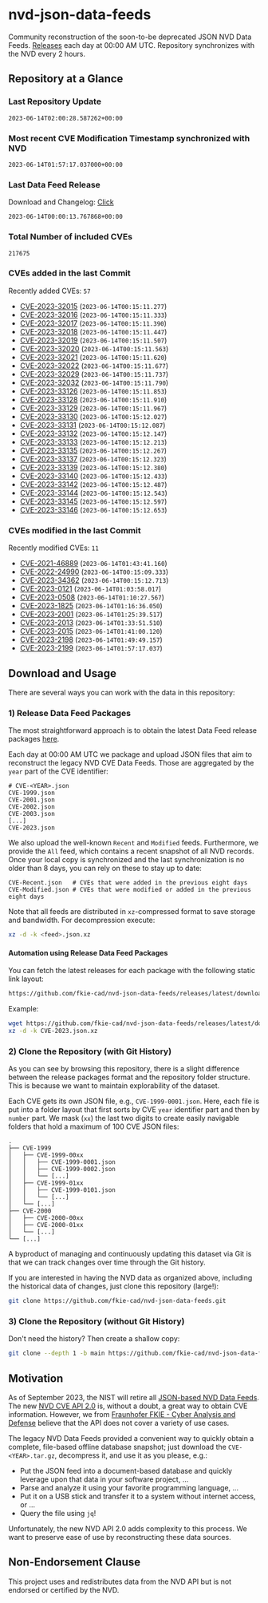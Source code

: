 # nvd-json-data-feeds

Community reconstruction of the soon-to-be deprecated JSON NVD Data Feeds. 
[Releases](https://github.com/fkie-cad/nvd-json-data-feeds/releases/latest) each day at 00:00 AM UTC.
Repository synchronizes with the NVD every 2 hours.

## Repository at a Glance

### Last Repository Update

```plain
2023-06-14T02:00:28.587262+00:00
```

### Most recent CVE Modification Timestamp synchronized with NVD

```plain
2023-06-14T01:57:17.037000+00:00
```

### Last Data Feed Release

Download and Changelog: [Click](https://github.com/fkie-cad/nvd-json-data-feeds/releases/latest)

```plain
2023-06-14T00:00:13.767868+00:00
```

### Total Number of included CVEs

```plain
217675
```

### CVEs added in the last Commit

Recently added CVEs: `57`

* [CVE-2023-32015](CVE-2023/CVE-2023-320xx/CVE-2023-32015.json) (`2023-06-14T00:15:11.277`)
* [CVE-2023-32016](CVE-2023/CVE-2023-320xx/CVE-2023-32016.json) (`2023-06-14T00:15:11.333`)
* [CVE-2023-32017](CVE-2023/CVE-2023-320xx/CVE-2023-32017.json) (`2023-06-14T00:15:11.390`)
* [CVE-2023-32018](CVE-2023/CVE-2023-320xx/CVE-2023-32018.json) (`2023-06-14T00:15:11.447`)
* [CVE-2023-32019](CVE-2023/CVE-2023-320xx/CVE-2023-32019.json) (`2023-06-14T00:15:11.507`)
* [CVE-2023-32020](CVE-2023/CVE-2023-320xx/CVE-2023-32020.json) (`2023-06-14T00:15:11.563`)
* [CVE-2023-32021](CVE-2023/CVE-2023-320xx/CVE-2023-32021.json) (`2023-06-14T00:15:11.620`)
* [CVE-2023-32022](CVE-2023/CVE-2023-320xx/CVE-2023-32022.json) (`2023-06-14T00:15:11.677`)
* [CVE-2023-32029](CVE-2023/CVE-2023-320xx/CVE-2023-32029.json) (`2023-06-14T00:15:11.737`)
* [CVE-2023-32032](CVE-2023/CVE-2023-320xx/CVE-2023-32032.json) (`2023-06-14T00:15:11.790`)
* [CVE-2023-33126](CVE-2023/CVE-2023-331xx/CVE-2023-33126.json) (`2023-06-14T00:15:11.853`)
* [CVE-2023-33128](CVE-2023/CVE-2023-331xx/CVE-2023-33128.json) (`2023-06-14T00:15:11.910`)
* [CVE-2023-33129](CVE-2023/CVE-2023-331xx/CVE-2023-33129.json) (`2023-06-14T00:15:11.967`)
* [CVE-2023-33130](CVE-2023/CVE-2023-331xx/CVE-2023-33130.json) (`2023-06-14T00:15:12.027`)
* [CVE-2023-33131](CVE-2023/CVE-2023-331xx/CVE-2023-33131.json) (`2023-06-14T00:15:12.087`)
* [CVE-2023-33132](CVE-2023/CVE-2023-331xx/CVE-2023-33132.json) (`2023-06-14T00:15:12.147`)
* [CVE-2023-33133](CVE-2023/CVE-2023-331xx/CVE-2023-33133.json) (`2023-06-14T00:15:12.213`)
* [CVE-2023-33135](CVE-2023/CVE-2023-331xx/CVE-2023-33135.json) (`2023-06-14T00:15:12.267`)
* [CVE-2023-33137](CVE-2023/CVE-2023-331xx/CVE-2023-33137.json) (`2023-06-14T00:15:12.323`)
* [CVE-2023-33139](CVE-2023/CVE-2023-331xx/CVE-2023-33139.json) (`2023-06-14T00:15:12.380`)
* [CVE-2023-33140](CVE-2023/CVE-2023-331xx/CVE-2023-33140.json) (`2023-06-14T00:15:12.433`)
* [CVE-2023-33142](CVE-2023/CVE-2023-331xx/CVE-2023-33142.json) (`2023-06-14T00:15:12.487`)
* [CVE-2023-33144](CVE-2023/CVE-2023-331xx/CVE-2023-33144.json) (`2023-06-14T00:15:12.543`)
* [CVE-2023-33145](CVE-2023/CVE-2023-331xx/CVE-2023-33145.json) (`2023-06-14T00:15:12.597`)
* [CVE-2023-33146](CVE-2023/CVE-2023-331xx/CVE-2023-33146.json) (`2023-06-14T00:15:12.653`)


### CVEs modified in the last Commit

Recently modified CVEs: `11`

* [CVE-2021-46889](CVE-2021/CVE-2021-468xx/CVE-2021-46889.json) (`2023-06-14T01:43:41.160`)
* [CVE-2022-24990](CVE-2022/CVE-2022-249xx/CVE-2022-24990.json) (`2023-06-14T00:15:09.333`)
* [CVE-2023-34362](CVE-2023/CVE-2023-343xx/CVE-2023-34362.json) (`2023-06-14T00:15:12.713`)
* [CVE-2023-0121](CVE-2023/CVE-2023-01xx/CVE-2023-0121.json) (`2023-06-14T01:03:58.017`)
* [CVE-2023-0508](CVE-2023/CVE-2023-05xx/CVE-2023-0508.json) (`2023-06-14T01:10:27.567`)
* [CVE-2023-1825](CVE-2023/CVE-2023-18xx/CVE-2023-1825.json) (`2023-06-14T01:16:36.050`)
* [CVE-2023-2001](CVE-2023/CVE-2023-20xx/CVE-2023-2001.json) (`2023-06-14T01:25:39.517`)
* [CVE-2023-2013](CVE-2023/CVE-2023-20xx/CVE-2023-2013.json) (`2023-06-14T01:33:51.510`)
* [CVE-2023-2015](CVE-2023/CVE-2023-20xx/CVE-2023-2015.json) (`2023-06-14T01:41:00.120`)
* [CVE-2023-2198](CVE-2023/CVE-2023-21xx/CVE-2023-2198.json) (`2023-06-14T01:49:49.157`)
* [CVE-2023-2199](CVE-2023/CVE-2023-21xx/CVE-2023-2199.json) (`2023-06-14T01:57:17.037`)


## Download and Usage

There are several ways you can work with the data in this repository:

### 1) Release Data Feed Packages

The most straightforward approach is to obtain the latest Data Feed release packages [here](https://github.com/fkie-cad/nvd-json-data-feeds/releases/latest).

Each day at 00:00 AM UTC we package and upload JSON files that aim to reconstruct the legacy NVD CVE Data Feeds.
Those are aggregated by the `year` part of the CVE identifier:

```
# CVE-<YEAR>.json
CVE-1999.json
CVE-2001.json
CVE-2002.json
CVE-2003.json
[...]
CVE-2023.json
```

We also upload the well-known `Recent` and `Modified` feeds.
Furthermore, we provide the `All` feed, which contains a recent snapshot of all NVD records.
Once your local copy is synchronized and the last synchronization is no older than 8 days, you can rely on these to stay up to date:

```plain
CVE-Recent.json   # CVEs that were added in the previous eight days
CVE-Modified.json # CVEs that were modified or added in the previous eight days
```

Note that all feeds are distributed in `xz`-compressed format to save storage and bandwidth.
For decompression execute:

```sh
xz -d -k <feed>.json.xz
```


#### Automation using Release Data Feed Packages

You can fetch the latest releases for each package with the following static link layout:

```sh
https://github.com/fkie-cad/nvd-json-data-feeds/releases/latest/download/CVE-<YEAR>.json.xz
```

Example:

```sh
wget https://github.com/fkie-cad/nvd-json-data-feeds/releases/latest/download/CVE-2023.json.xz
xz -d -k CVE-2023.json.xz
```

### 2) Clone the Repository (with Git History)

As you can see by browsing this repository, there is a slight difference between the release packages format and the repository folder structure.
This is because we want to maintain explorability of the dataset.

Each CVE gets its own JSON file, e.g., `CVE-1999-0001.json`.
Here, each file is put into a folder layout that first sorts by CVE `year` identifier part and then by `number` part.
We mask (`xx`) the last two digits to create easily navigable folders that hold a maximum of 100 CVE JSON files:

```plain
.
├── CVE-1999
│   ├── CVE-1999-00xx
│   │   ├── CVE-1999-0001.json
│   │   ├── CVE-1999-0002.json
│   │   └── [...]
│   ├── CVE-1999-01xx
│   │   ├── CVE-1999-0101.json
│   │   └── [...]
│   └── [...]
├── CVE-2000
│   ├── CVE-2000-00xx
│   ├── CVE-2000-01xx
│   └── [...]
└── [...]
```

A byproduct of managing and continuously updating this dataset via Git is that we can track changes over time through the Git history.

If you are interested in having the NVD data as organized above, including the historical data of changes, just clone this repository (large!):

```sh
git clone https://github.com/fkie-cad/nvd-json-data-feeds.git
```

### 3) Clone the Repository (without Git History)

Don't need the history? Then create a shallow copy:

```sh
git clone --depth 1 -b main https://github.com/fkie-cad/nvd-json-data-feeds.git
```

## Motivation

As of September 2023, the NIST will retire all [JSON-based NVD Data Feeds](https://nvd.nist.gov/vuln/data-feeds#divRetirementBanner-1).
The new [NVD CVE API 2.0](https://nvd.nist.gov/developers/vulnerabilities) is, without a doubt, a great way to obtain CVE information.
However, we from [Fraunhofer FKIE - Cyber Analysis and Defense](https://www.fkie.fraunhofer.de/en/departments/cad.html) believe that the API does not cover a variety of use cases.

The legacy NVD Data Feeds provided a convenient way to quickly obtain a complete, file-based offline database snapshot; just download the `CVE-<YEAR>.tar.gz`, decompress it, and use it as you please, e.g.:

* Put the JSON feed into a document-based database and quickly leverage upon that data in your software project, ...
* Parse and analyze it using your favorite programming language, ...
* Put it on a USB stick and transfer it to a system without internet access, or ...
* Query the file using `jq`!

Unfortunately, the new NVD API 2.0 adds complexity to this process.
We want to preserve ease of use by reconstructing these data sources.

## Non-Endorsement Clause

This project uses and redistributes data from the NVD API but is not endorsed or certified by the NVD.